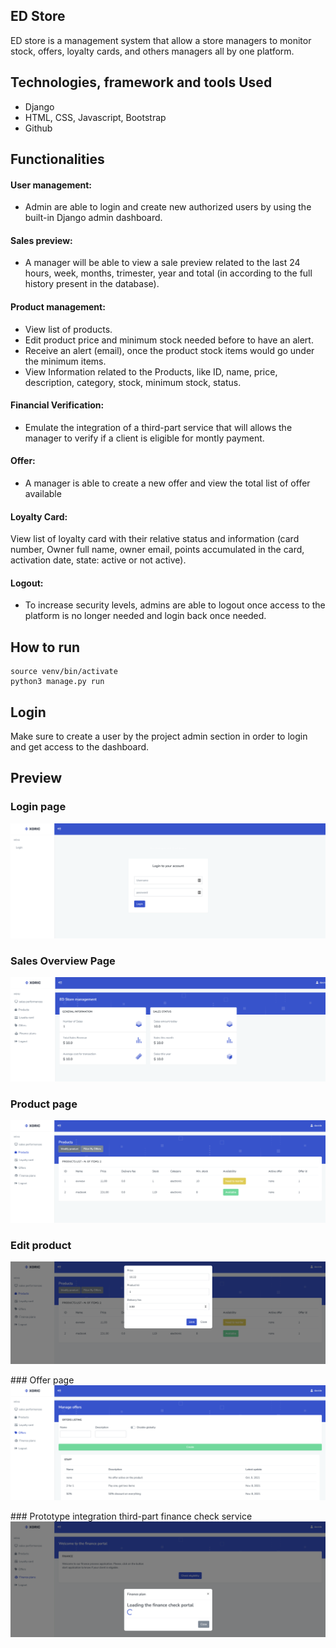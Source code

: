 ## ED Store

ED store is a management system  that allow a store managers to monitor
stock, offers, loyalty cards, and others managers all by one platform.

## Technologies, framework and tools Used
* Django
* HTML, CSS, Javascript, Bootstrap
* Github

## Functionalities
#### User management: 
* Admin are able to login and create new authorized users by using the built-in Django admin dashboard. 
#### Sales preview:
* A manager will be able to view a sale preview related to the last 24 hours, week, months, trimester, year and total (in according to the full history present in the database).  
#### Product management: 
* View list of products.
* Edit product price and minimum stock needed before to have an alert.
* Receive an alert (email), once the product stock items would go under the minimum items.  
* View Information related to the Products, like ID, name, price, description, category, stock, minimum stock, status. 
#### Financial Verification: 
* Emulate the integration of a third-part service that will allows the manager to verify if a client is eligible for montly payment.
#### Offer: 
* A manager is able to create a new offer and view the total list of offer available  
#### Loyalty Card: 
View list of loyalty card with their relative status and information (card number, Owner full name, owner email, points accumulated in the card, activation date, state: active or not active). 
#### Logout: 
* To increase security levels, admins are able to logout once access to the platform is no longer needed and login back once needed. 


## How to run 
```
source venv/bin/activate
python3 manage.py run
```

## Login
Make sure to create a user by the project admin section in order to login and get access to the dashboard. 

## Preview

### Login page
![Login](/media/login.png "Login Page")
### Sales Overview Page
![Sales](/media/sales.png "Sales Page")
### Product page
![Product](/media/product.png "product Page")
### Edit product
![Edit price](/media/edit-price.png "Edit product")

### Offer page
![Offer](/media/offer.png "Offer Page")

### Prototype integration third-part finance check service
![Finance](/media/finance.png "Finance")
